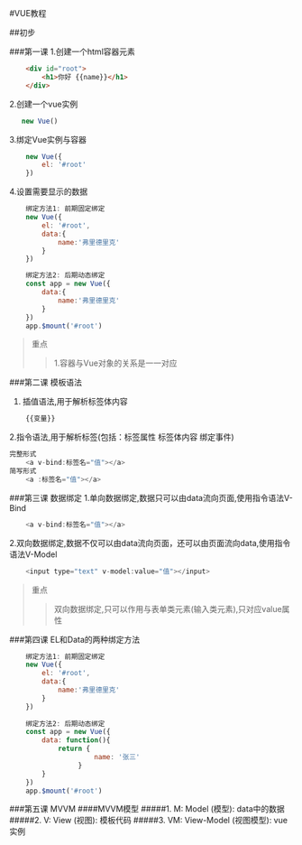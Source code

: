 #VUE教程

##初步

###第一课
1.创建一个html容器元素
```html
    <div id="root">
        <h1>你好 {{name}}</h1>
    </div>
```
2.创建一个vue实例
```javascript
   new Vue()
```
3.绑定Vue实例与容器
```javascript
    new Vue({
        el: '#root'
    })
```
4.设置需要显示的数据
```javascript
    绑定方法1: 前期固定绑定
    new Vue({
        el: '#root',
        data:{
            name:'弗里德里克'
        }
    })

    绑定方法2: 后期动态绑定
    const app = new Vue({
        data:{
            name:'弗里德里克'
        }
    })
    app.$mount('#root')
```
>重点
>>1.容器与Vue对象的关系是一一对应

###第二课 模板语法
1. 插值语法,用于解析标签体内容
```javascript
    {{变量}}
```
2.指令语法,用于解析标签(包括：标签属性 标签体内容 绑定事件)
```javascript
完整形式
    <a v-bind:标签名="值"></a>
简写形式
    <a :标签名="值"></a>
```

###第三课 数据绑定
1.单向数据绑定,数据只可以由data流向页面,使用指令语法V-Bind
```javascript
    <a v-bind:标签名="值"></a>
```
2.双向数据绑定,数据不仅可以由data流向页面，还可以由页面流向data,使用指令语法V-Model
```javascript
    <input type="text" v-model:value="值"></input>
```
>重点
>>双向数据绑定,只可以作用与表单类元素(输入类元素),只对应value属性

###第四课 EL和Data的两种绑定方法
```javascript
    绑定方法1: 前期固定绑定
    new Vue({
        el: '#root',                            
        data:{                                     
            name:'弗里德里克'                     
        }                                       
    })                                          
                                                
    绑定方法2: 后期动态绑定
    const app = new Vue({
        data: function(){
            return {
                     name: '张三'
                 }
        }
    })
    app.$mount('#root')
```

###第五课 MVVM
####MVVM模型
#####1. M: Model (模型): data中的数据
#####2. V: View (视图): 模板代码
#####3. VM: View-Model (视图模型): vue实例


